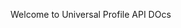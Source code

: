 Welcome to Universal Profile API DOcs

[//]: # (> Introductory section - no heading)

[//]: # (>   In this section, include 1-2 sentences to briefly explain this architecture. )

[//]: # (>   The full scenario info will go in the "Scenario details" section, which is below the "Alternatives" header, and above the "Considerations" header. That includes the "Potential use cases" H3 section, which goes under the "Scenario details" section.)

[//]: # ()
[//]: # (## Architecture)

[//]: # ()
[//]: # (> Architecture diagram goes here. Use the following format:)

[//]: # ()
[//]: # (![Diagram of the <solution name> architecture.]&#40;./images/<file-name>.png&#41;)

[//]: # ()
[//]: # (> Under the architecture diagram, include this sentence and a link to the Visio file or the PowerPoint file: )

[//]: # ()
[//]: # (*Download a [Visio file]&#40;https://arch-center.azureedge.net/[file-name].vsdx&#41; of this architecture.*)

[//]: # ()
[//]: # (> Note that you must send the Visio or PowerPoint file to the AAC contact.)

[//]: # ()
[//]: # (### Dataflow)

[//]: # ()
[//]: # (> An alternate title for this sub-section is "Workflow" &#40;if data isn't really involved&#41;.)

[//]: # (> In this section, include a numbered list that annotates/describes the dataflow or workflow through the solution. Explain what each step does. Start from the user or external data source, and then follow the flow through the rest of the solution &#40;as shown in the diagram&#41;.)

[//]: # ()
[//]: # (The following workflow &#40;or dataflow&#41; corresponds to the above diagram:)

[//]: # (1. Admin 1 adds, updates, or deletes an entry in Admin 1's fork of the Microsoft 365 config file.)

[//]: # (2. Admin 1 commits and syncs the changes to Admin 1's forked repository.)

[//]: # (3. Admin 1 creates a pull request &#40;PR&#41; to merge the changes to the main repository.)

[//]: # (4. The build pipeline runs on the PR.)

[//]: # ()
[//]: # (### Components)

[//]: # ()
[//]: # (> A bullet list of components in the architecture &#40;including all relevant Azure services&#41; with links to the product service pages on Azure.com.)

[//]: # ()
[//]: # (> Why is each component there?)

[//]: # (> What does it do and why was it necessary?)

[//]: # (> Link the name of the service &#40;via embedded link&#41; to the service's product service page. Be sure to exclude the localization part of the URL &#40;such as "en-US/"&#41;.)

[//]: # ()
[//]: # (- Examples: )

[//]: # (  - [Azure App Service]&#40;https://azure.microsoft.com/services/app-service&#41;)

[//]: # (  - [Azure Bot Service]&#40;https://azure.microsoft.com/services/bot-service&#41;)

[//]: # (  - [Azure Cognitive Services Language Understanding]&#40;https://azure.microsoft.com/services/cognitive-services/language-understanding-intelligent-service&#41;)

[//]: # (  - [Azure Cognitive Services Speech Services]&#40;https://azure.microsoft.com/services/cognitive-services/speech-services&#41;)

[//]: # (  - [Azure SQL Database]&#40;https://azure.microsoft.com/services/sql-database&#41;)

[//]: # (  - [Azure Monitor]&#40;https://azure.microsoft.com/services/monitor&#41;: Application Insights is a feature of Azure Monitor.)

[//]: # (  - [Resource Groups][resource-groups] is a logical container for Azure resources.  We use resource groups to organize everything related to this project in the Azure console.)

[//]: # ()
[//]: # (### Alternatives)

[//]: # ()
[//]: # (> Use this section to talk about alternative Azure services or architectures that you might consider for this solution. Include the reasons why you might choose these alternatives.)

[//]: # ()
[//]: # (> What alternative technologies were considered and why didn't we use them?)

[//]: # ()
[//]: # (## Scenario details)

[//]: # ()
[//]: # (> This should be an explanation of the business problem and why this scenario was built to solve it.)

[//]: # (>   What prompted them to solve the problem?)

[//]: # (>   What services were used in building out this solution?)

[//]: # (>   What does this example scenario show? What are the customer's goals?)

[//]: # (> What were the benefits of implementing the solution?)

[//]: # ()
[//]: # (### Potential use cases)

[//]: # ()
[//]: # (> What industry is the customer in? Use the following industry keywords, when possible, to get the article into the proper search and filter results: retail, finance, manufacturing, healthcare, government, energy, telecommunications, education, automotive, nonprofit, game, media &#40;media and entertainment&#41;, travel &#40;includes hospitality, like restaurants&#41;, facilities &#40;includes real estate&#41;, aircraft &#40;includes aerospace and satellites&#41;, agriculture, and sports. )

[//]: # (>   Are there any other use cases or industries where this would be a fit?)

[//]: # (>   How similar or different are they to what's in this article?)

[//]: # ()
[//]: # (## Considerations)

[//]: # ()
[//]: # (> REQUIRED STATEMENT: Include the following statement to introduce this section:)

[//]: # ()
[//]: # (These considerations implement the pillars of the Azure Well-Architected Framework, which is a set of guiding tenets that can be used to improve the quality of a workload. For more information, see [Microsoft Azure Well-Architected Framework]&#40;/azure/architecture/framework&#41;.)

[//]: # ()
[//]: # (> Are there any lessons learned from running this that would be helpful for new customers?  What went wrong when building it out?  What went right?)

[//]: # (> How do I need to think about managing, maintaining, and monitoring this long term?)

[//]: # ()
[//]: # (> REQUIREMENTS: )

[//]: # (>   You must include the "Cost optimization" section. )

[//]: # (>   You must include at least two of the other H3 sub-sections/pillars: Reliability, Security, Operational excellence, and Performance efficiency.)

[//]: # ()
[//]: # (### Reliability)

[//]: # ()
[//]: # (> REQUIRED STATEMENT: If using this section, include the following statement to introduce the section:)

[//]: # ()
[//]: # (Reliability ensures your application can meet the commitments you make to your customers. For more information, see [Overview of the reliability pillar]&#40;/azure/architecture/framework/resiliency/overview&#41;.")

[//]: # ()
[//]: # (> This section includes resiliency and availability considerations. They can also be H4 headers in this section, if you think they should be separated.)

[//]: # (> Are there any key resiliency and reliability considerations &#40;past the typical&#41;?)

[//]: # ()
[//]: # (### Security)

[//]: # ()
[//]: # (> REQUIRED STATEMENT: If using this section, include the following statement to introduce the section:)

[//]: # ()
[//]: # (Security provides assurances against deliberate attacks and the abuse of your valuable data and systems. For more information, see [Overview of the security pillar]&#40;/azure/architecture/framework/security/overview&#41;.)

[//]: # ()
[//]: # (> This section includes identity and data sovereignty considerations.)

[//]: # (> Are there any security considerations &#40;past the typical&#41; that I should know about this?)

[//]: # ()
[//]: # (### Cost optimization)

[//]: # ()
[//]: # (> REQUIRED: This section is required.)

[//]: # ()
[//]: # (> REQUIRED STATEMENT: Include the following statement to introduce the section:)

[//]: # ()
[//]: # (Cost optimization is about looking at ways to reduce unnecessary expenses and improve operational efficiencies. For more information, see [Overview of the cost optimization pillar]&#40;/azure/architecture/framework/cost/overview&#41;.)

[//]: # ()
[//]: # (> How much will this cost to run? See if you can answer this without dollar amounts.)

[//]: # (> Are there ways I could save cost?)

[//]: # (> If it scales linearly, than we should break it down by cost/unit. If it does not, why?)

[//]: # (> What are the components that make up the cost?)

[//]: # (> How does scale affect the cost?)

[//]: # ()
[//]: # (> Link to the pricing calculator &#40;https://azure.microsoft.com/pricing/calculator&#41; with all of the components in the architecture included.)

[//]: # (> If it makes sense, include small/medium/large configurations. Describe what needs to be changed as you move to larger sizes.)

[//]: # ()
[//]: # (### Operational excellence)

[//]: # ()
[//]: # (> REQUIRED STATEMENT: If using this section, include the following statement to introduce the section:)

[//]: # ()
[//]: # (Operational excellence covers the operations processes that deploy an application and keep it running in production. For more information, see [Overview of the operational excellence pillar]&#40;/azure/architecture/framework/devops/overview&#41;.)

[//]: # ()
[//]: # (> This includes DevOps, monitoring, and diagnostics considerations.)

[//]: # (> How do I need to think about operating this solution?)

[//]: # ()
[//]: # (### Performance efficiency)

[//]: # ()
[//]: # (> REQUIRED STATEMENT: If using this section, include the following statement to introduce the section:)

[//]: # ()
[//]: # (Performance efficiency is the ability of your workload to scale to meet the demands placed on it by users in an efficient manner. For more information, see [Performance efficiency pillar overview]&#40;/azure/architecture/framework/scalability/overview&#41;.)

[//]: # ()
[//]: # (> This includes scalability considerations.)

[//]: # (> Are there any key performance considerations &#40;past the typical&#41;?)

[//]: # (> Are there any size considerations around this specific solution? What scale does this work at? At what point do things break or not make sense for this architecture?)

[//]: # ()
[//]: # (## Deploy this scenario)

[//]: # ()
[//]: # (> &#40;Optional, but greatly encouraged&#41;)

[//]: # ()
[//]: # (> Is there an example deployment that can show me this in action?  What would I need to change to run this in production?)

[//]: # ()
[//]: # (## Contributors)

[//]: # ()
[//]: # (> Start with the explanation text &#40;same for every section&#41;, in italics. Then include the "Principal authors" list and the "Other contributors" list, if there are additional contributors &#40;all in plain text, not italics or bold&#41;. We include all the contributors in these lists, regardless of what company they work for. Link each contributor's name to the person's LinkedIn profile. After the name, place a pipe symbol &#40;"|"&#41; with spaces, and then enter the person's title. We don't include the person's company, MVP status, or links to additional profiles. Implement this format:)

[//]: # ()
[//]: # (*This article is maintained by Microsoft. It was originally written by the following contributors.* )

[//]: # ()
[//]: # (Principal authors: > Only the primary authors. Listed alphabetically by last name. Use this format: Fname Lname. If the article gets rewritten, keep the original authors and add in the new one&#40;s&#41;.)

[//]: # ()
[//]: # ( - [Author 1 Name]&#40;http://linkedin.com/ProfileURL&#41; | &#40;Title, such as "Cloud Solution Architect"&#41;)

[//]: # ( - [Author 2 Name]&#40;http://linkedin.com/ProfileURL&#41; | &#40;Title, such as "Cloud Solution Architect"&#41;)

[//]: # ( - > Continue for each primary author &#40;even if there are 10 of them&#41;.)

[//]: # ()
[//]: # (Other contributors: > Include contributing &#40;but not primary&#41; authors, major editors &#40;not minor edits&#41;, and technical reviewers. Listed alphabetically by last name. Use this format: Fname Lname. It's okay to add in newer contributors.)

[//]: # ()
[//]: # ( - [Contributor 1 Name]&#40;http://linkedin.com/ProfileURL&#41; | &#40;Title, such as "Cloud Solution Architect"&#41;)

[//]: # ( - [Contributor 2 Name]&#40;http://linkedin.com/ProfileURL&#41; | &#40;Title, such as "Cloud Solution Architect"&#41;)

[//]: # ( - > Continue for each additional contributor &#40;even if there are 10 of them&#41;.)

[//]: # ( )
[//]: # (*To see non-public LinkedIn profiles, sign in to LinkedIn.*)

[//]: # ()
[//]: # (## Next steps)

[//]: # ()
[//]: # (> Link to Microsoft Learn documentation and training content, along with any third-party documentation.)

[//]: # (> Where should I go next if I want to start building this?)

[//]: # (> Are there any relevant case studies or customers doing something similar?)

[//]: # (> Is there any other documentation that might be useful? Are there product documents that go into more detail on specific technologies that are not already linked?)

[//]: # ()
[//]: # (Examples:)

[//]: # (* [Azure Kubernetes Service &#40;AKS&#41; documentation]&#40;/azure/aks&#41;)

[//]: # (* [Azure Machine Learning documentation]&#40;/azure/machine-learning&#41;)

[//]: # (* [What are Azure Cognitive Services?]&#40;/azure/cognitive-services/what-are-cognitive-services&#41;)

[//]: # (* [What is Language Understanding &#40;LUIS&#41;?]&#40;/azure/cognitive-services/luis/what-is-luis&#41;)

[//]: # (* [What is the Speech service?]&#40;/azure/cognitive-services/speech-service/overview&#41;)

[//]: # (* [What is Azure Active Directory B2C?]&#40;/azure/active-directory-b2c/overview&#41;)

[//]: # (* [Introduction to Bot Framework Composer]&#40;/composer/introduction&#41;)

[//]: # (* [What is Application Insights]&#40;/azure/azure-monitor/app/app-insights-overview&#41;)

[//]: # ( )
[//]: # (## Related resources)

[//]: # ()
[//]: # (> Link to articles in the AAC repo. The links should be relative, such as &#40;../../solution-ideas/articles/<article-name>.yml&#41;.)

[//]: # ()
[//]: # (Examples:)

[//]: # (  - [Artificial intelligence &#40;AI&#41; - Architectural overview]&#40;/azure/architecture/data-guide/big-data/ai-overview&#41;)

[//]: # (  - [Choosing a Microsoft cognitive services technology]&#40;/azure/architecture/data-guide/technology-choices/cognitive-services&#41;)

[//]: # (  - [Chatbot for hotel reservations]&#40;/azure/architecture/example-scenario/ai/commerce-chatbot&#41;)

[//]: # (  - [Build an enterprise-grade conversational bot]&#40;/azure/architecture/reference-architectures/ai/conversational-bot&#41;)

[//]: # (  - [Speech-to-text conversion]&#40;/azure/architecture/reference-architectures/ai/speech-ai-ingestion&#41;)